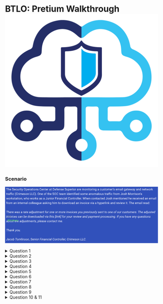 # BTLO: Pretium Walkthrough ![BTLO Logo](https://github.com/the-pixel-hunter/BTLO-Pretium-Walkthrough/blob/main/images/btlologo.png)

### Scenario
![Scenario](https://github.com/the-pixel-hunter/BTLO-Pretium-Walkthrough/blob/main/images/PIC1.png)

<details><summary>Question 1</summary>
<p>

1. What is the full filename of the initial payload file? (4 points)

Lets check out export Objects in Wireshark

![](https://github.com/the-pixel-hunter/BTLO-Pretium-Walkthrough/blob/main/images/PIC2.png)

Stright away we can some intrestin filenames which will remember for later as they may come into play.

![](https://github.com/the-pixel-hunter/BTLO-Pretium-Walkthrough/blob/main/images/PIC3.png)

But we can see one that was application/x-msdos-programs and its a bat file but trying to mascerade as .pdf file.

![](https://github.com/the-pixel-hunter/BTLO-Pretium-Walkthrough/blob/main/images/PIC4.png)


ANSWEAR 1: INVOICE_2021937.pdf.bat

</p>
</details>

<details><summary>Question 2</summary>
<p>

2. What is the name of the module used to serve the malicious payload? (4 points)

Taking a closer look at the packets we can see that the reposen contatins the server banner "SimpleHTTP/0.6 Python/3.8.5"
Quick little google to check the full module name fo SimpleHTTP provides us with our answear.

![](https://github.com/the-pixel-hunter/BTLO-Pretium-Walkthrough/blob/main/images/PIC5.png)

ANSWEAR 2: SimpleHTTPServer
</p>
</details>

<details><summary>Question 3</summary>
<p>

3. From observing the traffic, can you find out what is the attacker machine IP now? (4 points)

This one isnt very hard, as it clearly displays the source addresses in the packets

![](https://github.com/the-pixel-hunter/BTLO-Pretium-Walkthrough/blob/main/images/PIC6.png)

ANSWEAR 3: 192.168.1.9

</p>
</details>
<details><summary>Question 4</summary>
<p>

4. Now that you know the payload name and the module used to deliver the malicious files, what is the URL that was embedded in the malicious email? (5 points)

This one wasnt to hard just had to put together what we already know, but i was overthinking it at first :)
its all in the requests... and just putting together what we already know really. 

![](https://github.com/the-pixel-hunter/BTLO-Pretium-Walkthrough/blob/main/images/PIC7.png)

ANSWEAR 4: http[:]//192.168.1.9:443/INVOICE_2021937[.]pdf[.]bat

*without out the "[" and "]"*
</p>
</details>

<details><summary>Question 5</summary>
<p>

5. Find the PowerShell launcher string (you don’t need to include the base64 encoded script) (5 points)

Another one easily show in the HTTP Stream.

![](https://github.com/the-pixel-hunter/BTLO-Pretium-Walkthrough/blob/main/images/PIC8.png)

ANSWEAR 5: powershell -noP -sta -w 1 -enc
</p>
</details>

<details><summary>Question 6</summary>
<p>

6. What is the default user agent being used for communications? (4 points)
 
I think you get the idea by now, in the streams we stay.

ANSWEAR 6: Mozilla/5.0
</p>
</details>

<details><summary>Question 7</summary>
<p>

7. You are seeing a lot of HTTP traffic, what is the name of a process where malware communicates with C2 server asking for instructions at set time intervals? (4 points

This one was easy as it something i've been intrested in recently and how to detect them there are projects such as RITA by BHIS that detect becons 

ANSWEAR 7: Beaconing
</p>
</details>

<details><summary>Question 8</summary>
<p>
8. What is the URI containing ‘login’ that the victim machine is communicating to? (5 points)

Looking in one the becaons HTTP streams we can find our answear

![](https://github.com/the-pixel-hunter/BTLO-Pretium-Walkthrough/blob/main/images/PIC9.png)

ANSWEAR 8: /login/process.php
</p>
</details>

<details><summary>Question 9</summary>
<p>
9. Can you name the post-exploitation framework used for C2 communication now to our victim machine? (5 points)

We know powershell was used and a little google fu gave me  some hints 

![](https://github.com/the-pixel-hunter/BTLO-Pretium-Walkthrough/blob/main/images/PIC10.png)

ANSWEAR 9: Empire
</p>
</details>

<details><summary>Question 10 & 11</summary>
<p>

10. Using some Blue Team Magic, can detect data exfiltration and find out what have been exfiltrated? Provide the decoded password. (5 points)
11. What is the account’s username? (Include $ at the beginning) (5 points)

This one had me stumpted for a while but finaly filtering down the packets  did the trick and also the included resource was very helpful - https://isc.sans.edu/forums/diary/Packet+Tricks+with+xxd/10306/

1. Looking at the pcap, there seems to be a lot of ICMP traffic to the malciouse IP lets take a closer look with a filter 
`ip.dst == 192.168.1.8 and icmp`
3. Save that to a file
2. Lets export with Tshark
`cmd here`
3. Looks like hex let convert that
4. Looks like base64 lets convert that
5. just remove the "." and...
6. BINGO!

![](https://github.com/the-pixel-hunter/BTLO-Pretium-Walkthrough/blob/main/images/Screenshot 2021-03-10 at 18.23.00.png)
![](https://github.com/the-pixel-hunter/BTLO-Pretium-Walkthrough/blob/main/images/Screenshot 2021-03-10 at 18.23.37.png)
![](https://github.com/the-pixel-hunter/BTLO-Pretium-Walkthrough/blob/main/images/Screenshot 2021-03-10 at 18.26.14.png)
![](https://github.com/the-pixel-hunter/BTLO-Pretium-Walkthrough/blob/main/images/Screenshot 2021-03-10 at 18.27.15.png)
![](https://github.com/the-pixel-hunter/BTLO-Pretium-Walkthrough/blob/main/images/Screenshot 2021-03-10 at 18.27.23.png)

ANSWEAR 10: Y0uthinky0ucAnc4tchm3$$

ANSWEAR 11: $sec-account
</p>
</details>
